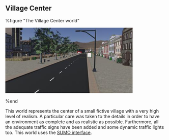 ## Village Center

%figure "The Village Center world"

![village_center.png](images/village_center.thumbnail.jpg)

%end

This world represents the center of a small fictive village with a very high level of realism.
A particular care was taken to the details in order to have an environment as complete and as realistic as possible.
Furthermore, all the adequate traffic signs have been added and some dynamic traffic lights too.
This world uses the [SUMO interface](sumo-interface.md).
